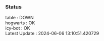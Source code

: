 ### Status


table : DOWN  
hogwarts : OK  
icy-bot : OK  
Latest Update : 2024-06-06 13:10:51.420729
